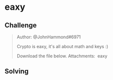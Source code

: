 # eaxy

## Challenge
>Author: @JohnHammond#6971
>
>Crypto is eaxy, it's all about math and keys :)
>
>Download the file below.
>Attachments:  eaxy
>

## Solving
